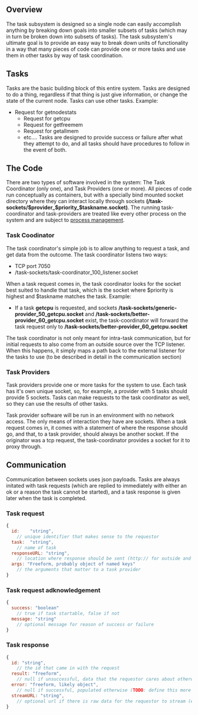 ## Overview
The task subsystem is designed so a single node can easily accomplish anything by breaking down goals into smaller subsets of tasks (which may in turn be broken down into subsets of tasks).
The task subsystem's ultimate goal is to provide an easy way to break down units of functionality in a way that many pieces of code can provide one or more tasks and use them in other tasks by way of task coordination.

## Tasks
Tasks are the basic building block of this entire system. Tasks are designed to do a thing, regardless if that thing is just give information, or change the state of the current node. Tasks can use other tasks. Example:
* Request for getnodestats
  * Request for getcpu
  * Request for getfreemem
  * Request for getallmem
  * etc....
Tasks are designed to provide success or failure after what they attempt to do, and all tasks should have procedures to follow in the event of both.

## The Code
There are two types of software involved in the system: The Task Coordinator (only one), and Task Providers (one or more). All pieces of code run conceptually as containers, but with a specially bind mounted socket directory where they can interact locally through sockets **(/task-sockets/$provider_$priority_$taskname.socket)**. The running task-coordinator and task-providers are treated like every other process on the system and are subject to [process management](../process-management).

### Task Coodinator
The task coordinator's simple job is to allow anything to request a task, and get data from the outcome. The task coordinator listens two ways:
* TCP port 7050
* /task-sockets/task-coordinator_100_listener.socket

When a task request comes in, the task coordinator looks for the socket best suited to handle that task, which is the socket where $priority is highest and $taskname matches the task. Example: 
* If a task **getcpu** is requested, and sockets **/task-sockets/generic-provider_50_getcpu.socket** and **/task-sockets/better-provider_60_getcpu.socket** exist, the task-coordinator will forward the task request only to **/task-sockets/better-provider_60_getcpu.socket**

The task coordinator is not only meant for intra-task communication, but for initial requests to also come from an outside source over the TCP listener. When this happens, it simply maps a path back to the external listener for the tasks to use (to be described in detail in the communication section)

### Task Providers
Task providers provide one or more tasks for the system to use. Each task has it's own unique socket, so, for example, a provider with 5 tasks should provide 5 sockets. Tasks can make requests to the task coordinator as well, so they can use the results of other tasks.

Task provider software will be run in an environment with no network access. The only means of interaction they have are sockets. When a task request comes in, it comes with a statement of where the response should go, and that, to a task provider, should always be another socket. If the originator was a tcp request, the task-coordinator provides a socket for it to proxy through.

## Communication
Communication between sockets uses json payloads. Tasks are always initated with task requests (which are replied to immediately with either an ok or a reason the task cannot be started), and a task response is given later when the task is completed.

### Task request
```javascript
{
  id:    "string",
    // unique identifier that makes sense to the requestor
  task:  "string",
    // name of task
  responseURL: "string",
    // location where response should be sent (http:// for outside and unix:// for inside)
  args: "Freeform, probably object of named keys"
    // the arguments that matter to a task provider
}
```
### Task request adknowledgement
```javascript
{
  success: "boolean"
    // true if task startable, false if not
  message: "string"
    // optional message for reason of success or failure
}
```
### Task response
```javascript
{
  id: "string",
    // the id that came in with the request
  result: "freeform",
    // null if unsuccessful, data that the requestor cares about otherwise
  error: "freeform, likely object",
    // null if successful, populated otherwise (TODO: define this more strictly)
  streamURL: "string",
    // optional url if there is raw data for the requestor to stream (ex: zfs snapshot)
}
```

